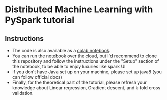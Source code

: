 # Distributed Machine Learning with PySpark tutorial

## Instructions

- The code is also available as a [colab notebook](https://colab.research.google.com/drive/1pcJ4QfIvgexD80isjdVRDYcYqY5yNQVo).
- You can run the notebook over the cloud, but I'd recommend to clone this repository and follow the instructions under the "Setup" section of the notebook, to be able to enjoy luxuries like spark UI
- If you don't have Java set up on your machine, please set up java8 (you can follow official docs)
- Finally, for the theoretical part of the tutorial, please refresh your knowledge about Linear regression, Gradient descent, and k-fold cross validation.
